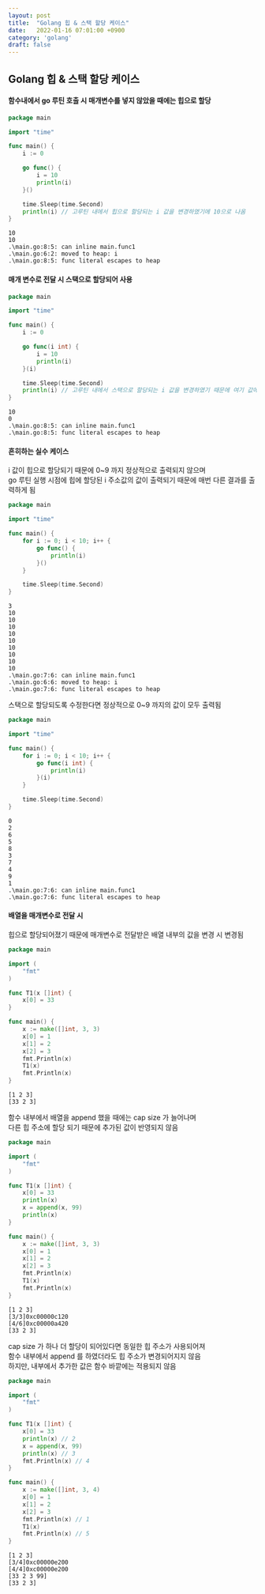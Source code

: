 ```yaml
---
layout: post
title:  "Golang 힙 & 스택 할당 케이스"
date:   2022-01-16 07:01:00 +0900
category: 'golang'
draft: false
---
```


## Golang 힙 & 스택 할당 케이스

#### 함수내에서 go 루틴 호출 시 매개변수를 넣지 않았을 때에는 힙으로 할당 

```go
package main

import "time"

func main() {
	i := 0

	go func() {
		i = 10
		println(i)
	}()

	time.Sleep(time.Second)
	println(i) // 고루틴 내에서 힙으로 할당되는 i 값을 변경하였기에 10으로 나옴 
}
```
```
10
10
.\main.go:8:5: can inline main.func1
.\main.go:6:2: moved to heap: i
.\main.go:8:5: func literal escapes to heap
```

#### 매개 변수로 전달 시 스택으로 할당되어 사용

```go
package main

import "time"

func main() {
	i := 0

	go func(i int) {
		i = 10
		println(i)
	}(i)

	time.Sleep(time.Second)
	println(i) // 고루틴 내에서 스택으로 할당되는 i 값을 변경하였기 때문에 여기 값에서는 변동없음 
}
```
```
10
0
.\main.go:8:5: can inline main.func1
.\main.go:8:5: func literal escapes to heap
```

#### 흔히하는 실수 케이스
i 값이 힙으로 할당되기 때문에 0~9 까지 정상적으로 출력되지 않으며  
go 루틴 실행 시점에 힙에 할당된 i 주소값의 값이 출력되기 때문에 매번 다른 결과를 출력하게 됨  

```go
package main

import "time"

func main() {
	for i := 0; i < 10; i++ {
		go func() {
			println(i) 
		}()
	}

	time.Sleep(time.Second)
}
```
```
3
10
10
10
10
10
10
10
10
10
.\main.go:7:6: can inline main.func1
.\main.go:6:6: moved to heap: i
.\main.go:7:6: func literal escapes to heap
```

스택으로 할당되도록 수정한다면 정상적으로 0~9 까지의 값이 모두 출력됨  

```go
package main

import "time"

func main() {
	for i := 0; i < 10; i++ {
		go func(i int) {
			println(i) 
		}(i)
	}

	time.Sleep(time.Second)
}
```
```
0
2
6
5
8
3
7
4
9
1
.\main.go:7:6: can inline main.func1
.\main.go:7:6: func literal escapes to heap
```


#### 배열을 매개변수로 전달 시 

힙으로 할당되어졌기 때문에 매개변수로 전달받은 배열 내부의 값을 변경 시 변경됨

```go
package main

import (
	"fmt"
)

func T1(x []int) {
	x[0] = 33
}

func main() {
	x := make([]int, 3, 3)
	x[0] = 1
	x[1] = 2
	x[2] = 3
	fmt.Println(x)
	T1(x)
	fmt.Println(x)
}
```
```
[1 2 3]
[33 2 3]
```

함수 내부에서 배열을 append 했을 때에는 cap size 가 늘어나며  
다른 힙 주소에 할당 되기 때문에 추가된 값이 반영되지 않음


```go
package main

import (
	"fmt"
)

func T1(x []int) {
	x[0] = 33
	println(x)
	x = append(x, 99)
	println(x)
}

func main() {
	x := make([]int, 3, 3)
	x[0] = 1
	x[1] = 2
	x[2] = 3
	fmt.Println(x)
	T1(x)
	fmt.Println(x)
}
```
```
[1 2 3]
[3/3]0xc00000c120
[4/6]0xc00000a420
[33 2 3] 
```

cap size 가 하나 더 할당이 되어있다면 동일한 힙 주소가 사용되어져  
함수 내부에서 append 를 하였더라도 힙 주소가 변경되어지지 않음  
하지만, 내부에서 추가한 값은 함수 바깥에는 적용되지 않음

```go
package main

import (
	"fmt"
)

func T1(x []int) {
	x[0] = 33
	println(x) // 2
	x = append(x, 99)
	println(x) // 3
	fmt.Println(x) // 4
}

func main() {
	x := make([]int, 3, 4)
	x[0] = 1
	x[1] = 2
	x[2] = 3
	fmt.Println(x) // 1
	T1(x)
	fmt.Println(x) // 5
}
```
```
[1 2 3]
[3/4]0xc00000e200
[4/4]0xc00000e200
[33 2 3 99]      
[33 2 3] 
```